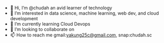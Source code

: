 - 👋 Hi, I’m @chudah an avid learner of technology
- 👀 I’m interested in data science, machine learning, web dev, and cloud development
- 🌱 I’m currently learning Cloud Devops
- 💞️ I’m looking to collaborate on 
- 📫 How to reach me gmail:yakung25c@gmail.com, snap:chudah.sc

<!---
chudah1/chudah1 is a ✨ special ✨ repository because its `README.md` (this file) appears on your GitHub profile.
You can click the Preview link to take a look at your changes.
--->
